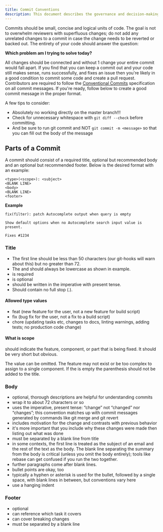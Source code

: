 ```yaml
---
title: Commit Conventions
description: This document describes the governance and decision-making process for the @theholocron organization.
---
```


Commits should be small, concise and logical units of code. The goal is not to overwhelm reviewers with superfluous changes; do not add any unrelated changes to a commit in case the change needs to be reverted or backed out. The entirety of your code should answer the question:

**Which problem am I trying to solve today?**

All changes should be connected and without 1 change your entire commit would fall apart. If you find that you can keep a commit out and your code still makes sense, runs successfully, and fixes an issue then you're likely in a good condition to commit some code and create a pull request. Contributors are required to follow the [Conventional Commits](https://www.conventionalcommits.org/en/v1.0.0/) specification on all commit messages. If you're ready, follow below to create a good commit message in the proper format.

A few tips to consider:

-   Absolutely no working directly on the master branch!!!
-   Check for unnecessary whitespace with `git diff --check` before committing.
-   And be sure to run git commit and NOT `git commit -m <message>` so that you can fill out the body of the message

## Parts of a Commit

A commit should consist of a required title, optional but recommended body and an optional but recommended footer. Below is the desired format with an example:

```
<type>(<scope>): <subject>
<BLANK LINE>
<body>
<BLANK LINE>
<footer>
```

**Example**

```
fix(filter): patch Autocomplete output when query is empty

Show default options when no Autocomplete search input value is present.

Fixes #1234
```

### Title

-   The first line should be less than 50 characters (our git-hooks will warn about this) but no greater than 72.
-   The <type> and <scope> should always be lowercase as shown in example.
-   <type> is required
-   <scope> is optional
-   <subject> should be written in the imperative with present tense.
-   Should contain no full stop (.).

#### Allowed type values

-   feat (new feature for the user, not a new feature for build script)
-   fix (bug fix for the user, not a fix to a build script)
-   chore (updating tasks etc, changes to docs, linting warnings, adding tests; no production code change)

#### What is scope

<scope> should indicate the feature, component, or part that is being fixed. It should be very short but obvious.

The <scope> value can be omitted. The feature may not exist or be too complex to assign to a single component. If the <scope> is empty the parenthesis should not be added to the title.

### Body

-   optional, thorough descriptions are helpful for understanding commits
-   wrap it to about 72 characters or so
-   uses the imperative, present tense: “change” not “changed” nor “changes”; this convention matches up with commit messages generated by commands like git merge and git revert
-   includes motivation for the change and contrasts with previous behavior
-   it's more important that you include why these changes were made then listing out what was done
-   must be separated by a blank line from title
-   in some contexts, the first line is treated as the subject of an email and the rest of the text as the body. The blank line separating the summary from the body is critical (unless you omit the body entirely); tools like rebase can get confused if you run the two together.
-   further paragraphs come after blank lines.
-   bullet points are okay, too
-   typically a hyphen or asterisk is used for the bullet, followed by a single space, with blank lines in between, but conventions vary here
-   use a hanging indent

### Footer

-   optional
-   can reference which task it covers
-   can cover breaking changes
-   must be separated by a blank line
